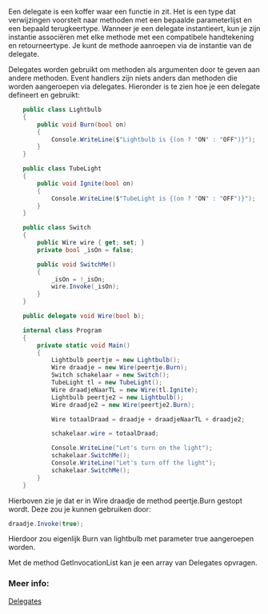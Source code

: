 Een delegate is een koffer waar een functie in zit. 
Het is een type dat verwijzingen voorstelt naar methoden met een bepaalde parameterlijst en een bepaald terugkeertype. Wanneer je een delegate instantieert, kun je zijn instantie associëren met elke methode met een compatibele handtekening en retourneertype. Je kunt de methode aanroepen via de instantie van de delegate.

Delegates worden gebruikt om methoden als argumenten door te geven aan andere methoden. Event handlers zijn niets anders dan methoden die worden aangeroepen via delegates. Hieronder is te zien hoe je een delegate defineert en gebruikt:

```c#
    public class Lightbulb
    {
        public void Burn(bool on)
        {
            Console.WriteLine($"Lightbulb is {(on ? "ON" : "OFF")}");
        }
    }

    public class TubeLight
    {
        public void Ignite(bool on)
        {
            Console.WriteLine($"TubeLight is {(on ? "ON" : "OFF")}");
        }
    }

    public class Switch
    {
        public Wire wire { get; set; }
        private bool _isOn = false;

        public void SwitchMe()
        {
            _isOn = !_isOn;
            wire.Invoke(_isOn);
        }
    }

    public delegate void Wire(bool b);

    internal class Program
    {
        private static void Main()
        {
            Lightbulb peertje = new Lightbulb();
            Wire draadje = new Wire(peertje.Burn);
            Switch schakelaar = new Switch();
            TubeLight tl = new TubeLight();
            Wire draadjeNaarTL = new Wire(tl.Ignite);
            Lightbulb peertje2 = new Lightbulb();
            Wire draadje2 = new Wire(peertje2.Burn);

            Wire totaalDraad = draadje + draadjeNaarTL + draadje2;

            schakelaar.wire = totaalDraad;

            Console.WriteLine("Let's turn on the light");
            schakelaar.SwitchMe();
            Console.WriteLine("Let's turn off the light");
            schakelaar.SwitchMe();
        }
    }
```
Hierboven zie je dat er in Wire draadje de method peertje.Burn gestopt wordt.
Deze zou je kunnen gebruiken door:

```c#
draadje.Invoke(true);
```
Hierdoor zou eigenlijk Burn van lightbulb met parameter true aangeroepen worden.

Met de method GetInvocationList kan je een array van Delegates opvragen.



### Meer info:
[Delegates](https://learn.microsoft.com/en-us/dotnet/csharp/programming-guide/delegates/)